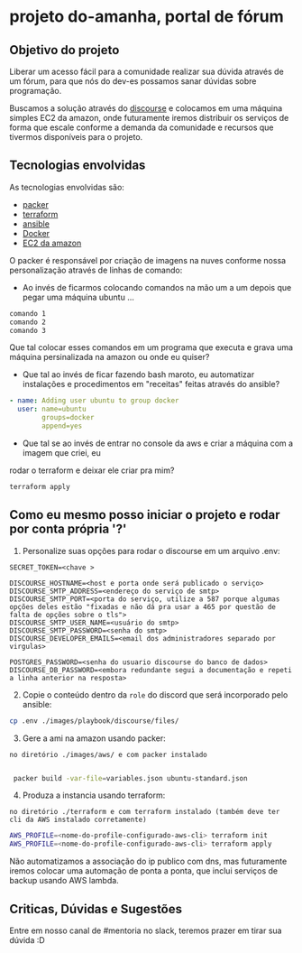 # projeto do-amanha, portal de fórum

## Objetivo do projeto

Liberar um acesso fácil para a comunidade realizar sua dúvida através de um fórum, para que nós
do dev-es possamos sanar dúvidas sobre programação.

Buscamos a solução através do [discourse](https://www.discourse.org/) e colocamos em uma máquina simples EC2 da amazon, onde futuramente iremos distribuir os serviços de forma que escale conforme a demanda da comunidade e recursos que tivermos disponíveis para o projeto.


## Tecnologias envolvidas

As tecnologias envolvidas são:

- [packer](https://www.packer.io/)
- [terraform](https://www.terraform.io/)
- [ansible](https://www.ansible.com/)
- [Docker](https://www.docker.com/)
- [EC2 da amazon](https://aws.amazon.com/pt/comecando-com-ec2/?sc_channel=PS&sc_campaign=acquisition_BR&sc_publisher=google&sc_medium=english_ec2_b&sc_content=ec2_e&sc_detail=aws%20ec2&sc_category=ec2&sc_segment=222480944808&sc_matchtype=e&sc_country=BR&s_kwcid=AL!4422!3!222480944808!e!!g!!aws%20ec2&ef_id=WVdEWAAAAG-ae38L:20180109202657:s)

O packer é responsável por criação de imagens na nuves conforme nossa personalização através de linhas de comando:

- Ao invés de ficarmos colocando comandos na mão um a um depois que pegar uma máquina ubuntu ...

```bash
comando 1
comando 2
comando 3
```

Que tal colocar esses comandos em um programa que executa e grava uma máquina persinalizada na amazon ou onde eu quiser?

- Que tal ao invés de ficar fazendo bash maroto, eu automatizar instalações e procedimentos em "receitas" feitas através do ansible?

```yaml
- name: Adding user ubuntu to group docker
  user: name=ubuntu
        groups=docker
        append=yes
```

- Que tal se ao invés de entrar no console da aws e criar a máquina com a imagem que criei, eu

rodar o terraform e deixar ele criar pra mim?

```bash
terraform apply
```

## Como eu mesmo posso iniciar o projeto e rodar por conta própria '?'

1. Personalize suas opções para rodar o discourse em um arquivo .env:

```plain
SECRET_TOKEN=<chave >

DISCOURSE_HOSTNAME=<host e porta onde será publicado o serviço>
DISCOURSE_SMTP_ADDRESS=<endereço do serviço de smtp>
DISCOURSE_SMTP_PORT=<porta do serviço, utilize a 587 porque algumas opções deles estão "fixadas e não dá pra usar a 465 por questão de falta de opções sobre o tls">
DISCOURSE_SMTP_USER_NAME=<usuário do smtp>
DISCOURSE_SMTP_PASSWORD=<senha do smtp>
DISCOURSE_DEVELOPER_EMAILS=<email dos administradores separado por virgulas>

POSTGRES_PASSWORD=<senha do usuario discourse do banco de dados>
DISCOURSE_DB_PASSWORD=<embora redundante segui a documentação e repeti a linha anterior na resposta>

```

2. Copie o conteúdo dentro da `role` do discord que será incorporado pelo ansible:

```bash
cp .env ./images/playbook/discourse/files/
```

3. Gere a ami na amazon usando packer:

`no diretório ./images/aws/ e com packer instalado`

```bash

 packer build -var-file=variables.json ubuntu-standard.json

```

4. Produza a instancia usando terraform:

`no diretório ./terraform e com terraform instalado (também deve ter cli da AWS instalado corretamente)`

```bash
AWS_PROFILE=<nome-do-profile-configurado-aws-cli> terraform init
AWS_PROFILE=<nome-do-profile-configurado-aws-cli> terraform apply
```

Não automatizamos a associação do ip publico com dns, mas futuramente iremos colocar uma automação de ponta a ponta, que inclui serviços de backup usando AWS lambda.

## Criticas, Dúvidas e Sugestões

Entre em nosso canal de #mentoria no slack, teremos prazer em tirar sua dúvida :D
